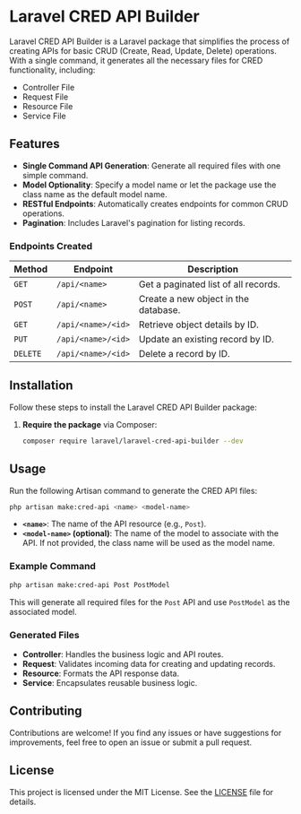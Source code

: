 # Laravel CRED API Builder

Laravel CRED API Builder is a Laravel package that simplifies the process of creating APIs for basic CRUD (Create, Read, Update, Delete) operations. With a single command, it generates all the necessary files for CRED functionality, including:

- Controller File
- Request File
- Resource File
- Service File

## Features

- **Single Command API Generation**: Generate all required files with one simple command.
- **Model Optionality**: Specify a model name or let the package use the class name as the default model name.
- **RESTful Endpoints**: Automatically creates endpoints for common CRUD operations.
- **Pagination**: Includes Laravel's pagination for listing records.

### Endpoints Created

| Method   | Endpoint             | Description                                  |
|----------|----------------------|----------------------------------------------|
| `GET`    | `/api/<name>`        | Get a paginated list of all records.         |
| `POST`   | `/api/<name>`        | Create a new object in the database.         |
| `GET`    | `/api/<name>/<id>`   | Retrieve object details by ID.               |
| `PUT`    | `/api/<name>/<id>`   | Update an existing record by ID.             |
| `DELETE` | `/api/<name>/<id>`   | Delete a record by ID.                       |

## Installation

Follow these steps to install the Laravel CRED API Builder package:

1. **Require the package** via Composer:

   ```bash
   composer require laravel/laravel-cred-api-builder --dev
   ```

## Usage

Run the following Artisan command to generate the CRED API files:

```bash
php artisan make:cred-api <name> <model-name>
```

- **`<name>`**: The name of the API resource (e.g., `Post`).
- **`<model-name>` (optional)**: The name of the model to associate with the API. If not provided, the class name will be used as the model name.

### Example Command

```bash
php artisan make:cred-api Post PostModel
```

This will generate all required files for the `Post` API and use `PostModel` as the associated model.

### Generated Files

- **Controller**: Handles the business logic and API routes.
- **Request**: Validates incoming data for creating and updating records.
- **Resource**: Formats the API response data.
- **Service**: Encapsulates reusable business logic.

## Contributing

Contributions are welcome! If you find any issues or have suggestions for improvements, feel free to open an issue or submit a pull request.

## License

This project is licensed under the MIT License. See the [LICENSE](LICENSE) file for details.

